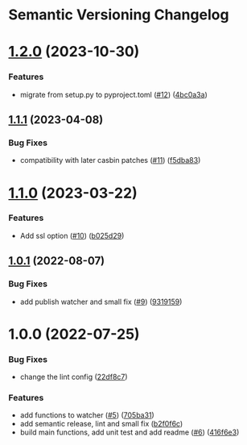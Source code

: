 # Semantic Versioning Changelog

# [1.2.0](https://github.com/pycasbin/redis-watcher/compare/v1.1.1...v1.2.0) (2023-10-30)


### Features

* migrate from setup.py to pyproject.toml ([#12](https://github.com/pycasbin/redis-watcher/issues/12)) ([4bc0a3a](https://github.com/pycasbin/redis-watcher/commit/4bc0a3a3d9d43ca5413ba30c8912d7be5d207a8b))

## [1.1.1](https://github.com/pycasbin/redis-watcher/compare/v1.1.0...v1.1.1) (2023-04-08)


### Bug Fixes

* compatibility with later casbin patches ([#11](https://github.com/pycasbin/redis-watcher/issues/11)) ([f5dba83](https://github.com/pycasbin/redis-watcher/commit/f5dba836b9397fb6bf8b97b47c81b156ed2ec04f))

# [1.1.0](https://github.com/pycasbin/redis-watcher/compare/v1.0.1...v1.1.0) (2023-03-22)


### Features

* Add ssl option ([#10](https://github.com/pycasbin/redis-watcher/issues/10)) ([b025d29](https://github.com/pycasbin/redis-watcher/commit/b025d29c798249394eb9611e7d3611a3df6c53a7))

## [1.0.1](https://github.com/pycasbin/redis-watcher/compare/v1.0.0...v1.0.1) (2022-08-07)


### Bug Fixes

* add publish watcher and small fix ([#9](https://github.com/pycasbin/redis-watcher/issues/9)) ([9319159](https://github.com/pycasbin/redis-watcher/commit/93191590ef16f403a52b92571420bec2e515b687))

# 1.0.0 (2022-07-25)


### Bug Fixes

* change the lint config ([22df8c7](https://github.com/pycasbin/redis-watcher/commit/22df8c7ab672ab1bff000ed20720058e783a8e83))


### Features

* add functions to watcher ([#5](https://github.com/pycasbin/redis-watcher/issues/5)) ([705ba31](https://github.com/pycasbin/redis-watcher/commit/705ba31a82ba5661b3fad901726f688af869595c))
* add semantic release, lint and small fix ([b2f0f6c](https://github.com/pycasbin/redis-watcher/commit/b2f0f6c189e7c0e5ec9e6a8781a4b65d75720078))
* build main functions, add unit test and add readme ([#6](https://github.com/pycasbin/redis-watcher/issues/6)) ([416f6e3](https://github.com/pycasbin/redis-watcher/commit/416f6e3596fcac4fa36845670c35d2259756635f))
